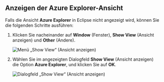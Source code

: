 ## <a name="displaying-the-azure-explorer-view"></a>Anzeigen der Azure Explorer-Ansicht

Falls die Ansicht **Azure Explorer** in Eclipse nicht angezeigt wird, können Sie die folgenden Schritte ausführen:

1. Klicken Sie nacheinander auf **Window** (Fenster), **Show View** (Ansicht anzeigen) und **Other** (Andere).

   ![Menü „Show View“ (Ansicht anzeigen)](./media/azure-toolkit-for-eclipse-show-azure-explorer/show-az-exp-01.png)

2. Wählen Sie im angezeigten Dialogfeld **Show View** (Ansicht anzeigen) die Option **Azure Explorer**, und klicken Sie auf **OK**.

   ![Dialogfeld „Show View“ (Ansicht anzeigen)](./media/azure-toolkit-for-eclipse-show-azure-explorer/show-az-exp-02.png)

